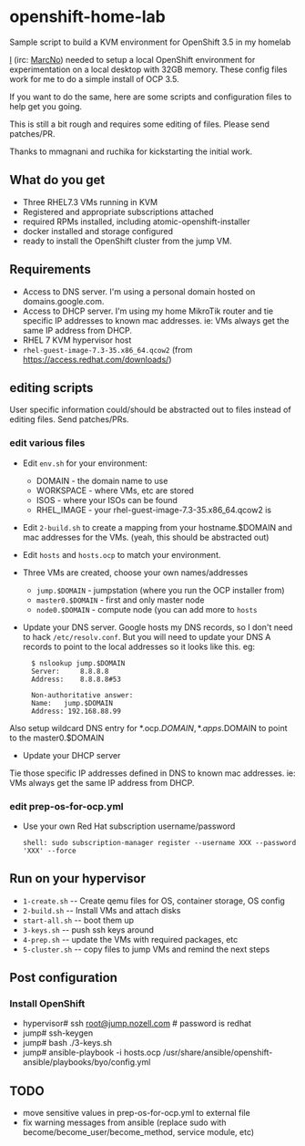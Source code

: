 # openshift-home-lab
Sample script to build a KVM environment for OpenShift 3.5 in my homelab

[I](mailto:mnozell@redhat.com) (irc: [MarcNo](mailto:marc@nozell.com))
needed to setup a local OpenShift environment for experimentation on a
local desktop with 32GB memory. These config files work for me to do a
simple install of OCP 3.5.

If you want to do the same, here are some scripts and configuration
files to help get you going.

This is still a bit rough and requires some editing of files.  Please
send patches/PR.

Thanks to mmagnani and ruchika for kickstarting the initial work.

## What do you get

* Three RHEL7.3 VMs running in KVM
* Registered and appropriate subscriptions attached 
* required RPMs installed, including atomic-openshift-installer
* docker installed and storage configured
* ready to install the OpenShift cluster from the jump VM.

## Requirements

* Access to DNS server.  I'm using a personal domain hosted on
  domains.google.com.
* Access to DHCP server. I'm using my home MikroTik router and tie
  specific IP addresses to known mac addresses. ie: VMs always get the
  same IP address from DHCP.
* RHEL 7 KVM hypervisor host
* `rhel-guest-image-7.3-35.x86_64.qcow2` (from https://access.redhat.com/downloads/)

## editing scripts

User specific information could/should be abstracted out to files
instead of editing files.  Send patches/PRs.

### edit various files

* Edit `env.sh` for your environment:
  - DOMAIN - the domain name to use
  - WORKSPACE - where VMs, etc are stored
  - ISOS - where your ISOs can be found
  - RHEL_IMAGE - your rhel-guest-image-7.3-35.x86_64.qcow2 is

* Edit `2-build.sh` to create a mapping from your hostname.$DOMAIN and
  mac addresses for the VMs.  (yeah, this should be abstracted out)

* Edit `hosts` and `hosts.ocp` to match your environment.  

* Three VMs are created, choose your own names/addresses

  * `jump.$DOMAIN` - jumpstation (where you run the OCP installer from)
  * `master0.$DOMAIN` - first and only master node 
  * `node0.$DOMAIN` - compute node (you can add more to `hosts`

* Update your DNS server. Google hosts my DNS records, so I don't need
  to hack `/etc/resolv.conf`. But you will need to update your DNS A
  records to point to the local addresses so it looks like this.  eg:

        $ nslookup jump.$DOMAIN
        Server:		8.8.8.8
        Address:	8.8.8.8#53
        
        Non-authoritative answer:
        Name:	jump.$DOMAIN
        Address: 192.168.88.99

Also setup wildcard DNS entry for *.ocp.$DOMAIN, *.apps.$DOMAIN to
point to the master0.$DOMAIN

* Update your DHCP server

Tie those specific IP addresses defined in DNS to known mac
addresses. ie: VMs always get the same IP address from DHCP.

### edit prep-os-for-ocp.yml

* Use your own Red Hat subscription username/password

      shell: sudo subscription-manager register --username XXX --password 'XXX' --force 

## Run on your hypervisor

*   `1-create.sh` -- Create qemu files for OS, container storage, OS config
*   `2-build.sh` -- Install VMs and attach disks
*   `start-all.sh` -- boot them up
*   `3-keys.sh` -- push ssh keys around
*   `4-prep.sh` -- update the VMs with required packages, etc
*   `5-cluster.sh` -- copy files to jump VMs and remind the next steps

## Post configuration

### Install OpenShift 

* hypervisor# ssh root@jump.nozell.com # password is redhat
* jump#       ssh-keygen
* jump#       bash ./3-keys.sh
* jump#       ansible-playbook -i hosts.ocp /usr/share/ansible/openshift-ansible/playbooks/byo/config.yml

## TODO

* move sensitive values in prep-os-for-ocp.yml to external file
* fix warning messages from ansible (replace sudo with become/become_user/become_method, service module, etc)
